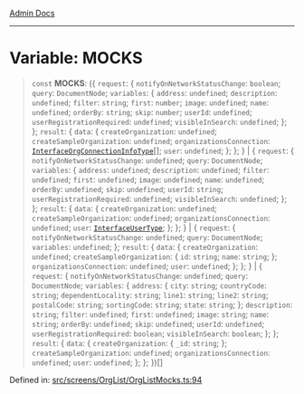 [Admin Docs](/)

***

# Variable: MOCKS

> `const` **MOCKS**: (\{ `request`: \{ `notifyOnNetworkStatusChange`: `boolean`; `query`: `DocumentNode`; `variables`: \{ `address`: `undefined`; `description`: `undefined`; `filter`: `string`; `first`: `number`; `image`: `undefined`; `name`: `undefined`; `orderBy`: `string`; `skip`: `number`; `userId`: `undefined`; `userRegistrationRequired`: `undefined`; `visibleInSearch`: `undefined`; \}; \}; `result`: \{ `data`: \{ `createOrganization`: `undefined`; `createSampleOrganization`: `undefined`; `organizationsConnection`: [`InterfaceOrgConnectionInfoType`](../../../../utils/interfaces/interfaces/InterfaceOrgConnectionInfoType.md)[]; `user`: `undefined`; \}; \}; \} \| \{ `request`: \{ `notifyOnNetworkStatusChange`: `undefined`; `query`: `DocumentNode`; `variables`: \{ `address`: `undefined`; `description`: `undefined`; `filter`: `undefined`; `first`: `undefined`; `image`: `undefined`; `name`: `undefined`; `orderBy`: `undefined`; `skip`: `undefined`; `userId`: `string`; `userRegistrationRequired`: `undefined`; `visibleInSearch`: `undefined`; \}; \}; `result`: \{ `data`: \{ `createOrganization`: `undefined`; `createSampleOrganization`: `undefined`; `organizationsConnection`: `undefined`; `user`: [`InterfaceUserType`](../../../../utils/interfaces/interfaces/InterfaceUserType.md); \}; \}; \} \| \{ `request`: \{ `notifyOnNetworkStatusChange`: `undefined`; `query`: `DocumentNode`; `variables`: `undefined`; \}; `result`: \{ `data`: \{ `createOrganization`: `undefined`; `createSampleOrganization`: \{ `id`: `string`; `name`: `string`; \}; `organizationsConnection`: `undefined`; `user`: `undefined`; \}; \}; \} \| \{ `request`: \{ `notifyOnNetworkStatusChange`: `undefined`; `query`: `DocumentNode`; `variables`: \{ `address`: \{ `city`: `string`; `countryCode`: `string`; `dependentLocality`: `string`; `line1`: `string`; `line2`: `string`; `postalCode`: `string`; `sortingCode`: `string`; `state`: `string`; \}; `description`: `string`; `filter`: `undefined`; `first`: `undefined`; `image`: `string`; `name`: `string`; `orderBy`: `undefined`; `skip`: `undefined`; `userId`: `undefined`; `userRegistrationRequired`: `boolean`; `visibleInSearch`: `boolean`; \}; \}; `result`: \{ `data`: \{ `createOrganization`: \{ `_id`: `string`; \}; `createSampleOrganization`: `undefined`; `organizationsConnection`: `undefined`; `user`: `undefined`; \}; \}; \})[]

Defined in: [src/screens/OrgList/OrgListMocks.ts:94](https://github.com/gautam-divyanshu/talawa-admin/blob/7e5a95aa37ca1c5b95489b6b18ea8cf85fb3559b/src/screens/OrgList/OrgListMocks.ts#L94)
